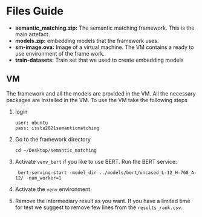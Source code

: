 # Files Guide

- **semantic_matching.zip:** The semantic matching framework. This is the main artefact.
- **models.zip:** embedding models that the framework uses.
- **sm-image.ova:** Image of a virtual machine. The VM contains a ready to use environment of the frame work.
- **train-datasets:** Train set that we used to create embedding models

## VM

The framework and all the models are provided in the VM. All the necessary packages are installed in the VM. To use the VM take the following steps

1. login 
    ``` 
    user: ubuntu
    pass: issta2021semanticmatching
    ```
1. Go to the framework directory
    ```
    cd ~/Desktop/semantic_matching
    ```
1. Activate `venv_bert` if you like to use BERT. Run the BERT service:
    ```
     bert-serving-start -model_dir ../models/bert/uncased_L-12_H-768_A-12/ -num_worker=1

    ```
1. Activate the `venv` environment.

1. Remove the intermediary result as you want. If you have a limited time for test we suggest to remove few lines from the `results_rank.csv`. 




